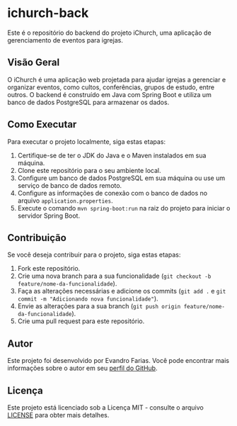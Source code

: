 # ichurch-back

Este é o repositório do backend do projeto iChurch, uma aplicação de gerenciamento de eventos para igrejas.

## Visão Geral

O iChurch é uma aplicação web projetada para ajudar igrejas a gerenciar e organizar eventos, como cultos, conferências, grupos de estudo, entre outros. O backend é construído em Java com Spring Boot e utiliza um banco de dados PostgreSQL para armazenar os dados.

## Como Executar

Para executar o projeto localmente, siga estas etapas:

1. Certifique-se de ter o JDK do Java e o Maven instalados em sua máquina.
2. Clone este repositório para o seu ambiente local.
3. Configure um banco de dados PostgreSQL em sua máquina ou use um serviço de banco de dados remoto.
4. Configure as informações de conexão com o banco de dados no arquivo `application.properties`.
5. Execute o comando `mvn spring-boot:run` na raiz do projeto para iniciar o servidor Spring Boot.

## Contribuição

Se você deseja contribuir para o projeto, siga estas etapas:

1. Fork este repositório.
2. Crie uma nova branch para a sua funcionalidade (`git checkout -b feature/nome-da-funcionalidade`).
3. Faça as alterações necessárias e adicione os commits (`git add .` e `git commit -m "Adicionando nova funcionalidade"`).
4. Envie as alterações para a sua branch (`git push origin feature/nome-da-funcionalidade`).
5. Crie uma pull request para este repositório.

## Autor

Este projeto foi desenvolvido por Evandro Farias. Você pode encontrar mais informações sobre o autor em seu [perfil do GitHub](https://github.com/EvandroFarias).

## Licença

Este projeto está licenciado sob a Licença MIT - consulte o arquivo [LICENSE](LICENSE) para obter mais detalhes.
